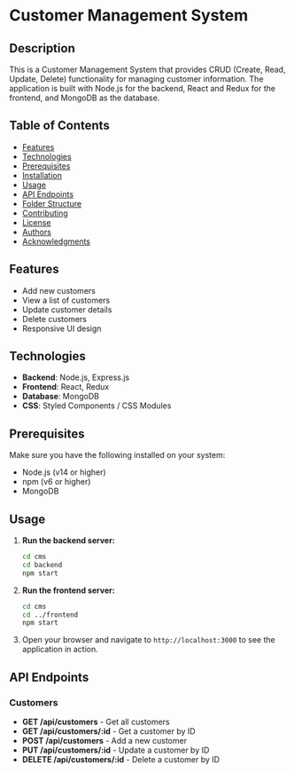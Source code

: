 # Customer Management System

## Description
This is a Customer Management System that provides CRUD (Create, Read, Update, Delete) functionality for managing customer information. The application is built with Node.js for the backend, React and Redux for the frontend, and MongoDB as the database.

## Table of Contents
- [Features](#features)
- [Technologies](#technologies)
- [Prerequisites](#prerequisites)
- [Installation](#installation)
- [Usage](#usage)
- [API Endpoints](#api-endpoints)
- [Folder Structure](#folder-structure)
- [Contributing](#contributing)
- [License](#license)
- [Authors](#authors)
- [Acknowledgments](#acknowledgments)

## Features
- Add new customers
- View a list of customers
- Update customer details
- Delete customers
- Responsive UI design

## Technologies
- **Backend**: Node.js, Express.js
- **Frontend**: React, Redux
- **Database**: MongoDB
- **CSS**: Styled Components / CSS Modules

## Prerequisites
Make sure you have the following installed on your system:
- Node.js (v14 or higher)
- npm (v6 or higher)
- MongoDB

## Usage
1. **Run the backend server:**
    ```bash
    cd cms
    cd backend
    npm start
    ```

2. **Run the frontend server:**
    ```bash
    cd cms
    cd ../frontend
    npm start
    ```

3. Open your browser and navigate to `http://localhost:3000` to see the application in action.

## API Endpoints
### Customers
- **GET /api/customers** - Get all customers
- **GET /api/customers/:id** - Get a customer by ID
- **POST /api/customers** - Add a new customer
- **PUT /api/customers/:id** - Update a customer by ID
- **DELETE /api/customers/:id** - Delete a customer by ID


